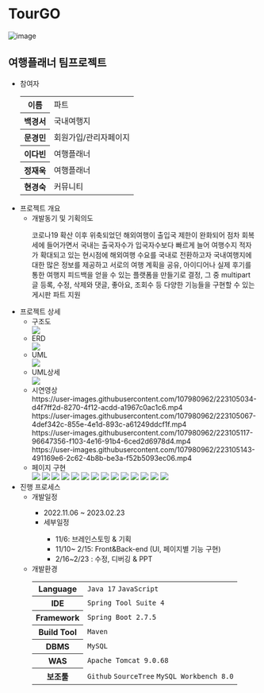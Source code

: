 # TourGO
![image](https://user-images.githubusercontent.com/107980962/223090677-22973299-68a7-4d0b-945e-f68664f82dc5.png)

<h2>여행플래너 팀프로젝트</h2>
<ul>
  <li>참여자</li>
    <table>
      <tr>
        <th>이름</th>
        <td>파트</td>
      </tr>
      <tr>
        <th>백경서</th>
        <td>국내여행지</td>
      </tr>
      <tr>
        <th>문경민</th>
        <td>회원가입/관리자페이지</td>
      </tr>
      <tr>
        <th>이다빈</th>
        <td>여행플래너</td>
      </tr>
      <tr>
        <th>정재욱</th>
        <td>여행플래너</td>
      </tr>
      <tr>
        <th>현경숙</th>
        <td>커뮤니티</td>
      </tr>
    </table>
  <li>프로젝트 개요
    <ul>
      <li>개발동기 및 기획의도</li>
        <p>코로나19 확산 이후 위축되었던 해외여행이 출입국 제한이 완화되어 점차 회복세에 들어가면서 국내는 출국자수가 입국자수보다 빠르게 늘어 여행수지 적자가 확대되고 있는 현시점에 해외여행 수요를 국내로 전환하고자 국내여행지에 대한 많은 정보를 제공하고 서로의 여행 계획을 공유, 아이디어나 실제 후기를 통한 여행지 피드백을 얻을 수 있는 플랫폼을 만들기로 결정, 그 중 multipart 글 등록, 수정, 삭제와 댓글, 좋아요, 조회수 등 다양한 기능들을 구현할 수 있는 게시판 파트 지원</p>     
    </ul>
  </li>
  <li>프로젝트 상세
    <ul>
      <li>구조도</li>
        <img src="https://user-images.githubusercontent.com/107980962/223097234-bee6b988-b295-4c4f-b7f6-2ac3b26668d5.png">
      <li>ERD</li>
        <img src="https://user-images.githubusercontent.com/107980962/223097307-4171362e-0b3b-449e-85a1-f2d79398d523.png">
      <li>UML</li>
       <img src="https://user-images.githubusercontent.com/107980962/223097404-ff1881b7-f69b-48e6-a2a9-1e90bcbcd2a3.png">
      <li>UML상세</li>
       <img src="https://user-images.githubusercontent.com/107980962/223097515-1323b53d-996b-4e82-a7a8-ba4aaa9ab653.png">
      <li>시연영상</li>
        https://user-images.githubusercontent.com/107980962/223105034-d4f7ff2d-8270-4f12-acdd-a1967c0ac1c6.mp4 <br>
        https://user-images.githubusercontent.com/107980962/223105067-4def342c-855e-4e1d-893c-a61249ddcf1f.mp4 <br>
        https://user-images.githubusercontent.com/107980962/223105117-96647356-f103-4e16-91b4-6ced2d6978d4.mp4 <br>
        https://user-images.githubusercontent.com/107980962/223105143-491169e6-2c62-4b8b-be3a-f52b5093ec06.mp4 <br>
      <li>페이지 구현</li>
        <img src="https://user-images.githubusercontent.com/107980962/223107297-efe1ed21-a422-4291-8482-b2a69697d835.png">
        <img src="https://user-images.githubusercontent.com/107980962/223107514-1641e01c-94a9-482f-90a6-bb7f820ebda6.png">
        <img src="https://user-images.githubusercontent.com/107980962/223107660-8dfd0ac3-735d-4ad3-87d0-d5a2a9134c87.png">
        <img src="https://user-images.githubusercontent.com/107980962/223107833-cfe22308-fc78-4dda-8e3e-7c0cae3c9ded.png">
        <img src="https://user-images.githubusercontent.com/107980962/223107909-b956bf31-8f30-4e80-9e13-2e4efda67b39.png">
        <img src="https://user-images.githubusercontent.com/107980962/223108073-281dea91-4754-4008-b300-e6ba69329b2d.png">
        <img src="https://user-images.githubusercontent.com/107980962/223106058-7b1fe4a4-149a-4e88-b0b7-a6018010e42d.png">
        <img src="https://user-images.githubusercontent.com/107980962/223106156-677e1694-9735-48f5-b340-f8d250cb9944.png">
        <img src="https://user-images.githubusercontent.com/107980962/223106208-dde0efcb-edd5-4784-8573-36d1f6cd57db.png">
        <img src="https://user-images.githubusercontent.com/107980962/223106260-966cf12e-7967-4197-ba8a-f0cb6e6b255f.png">
        <img src="https://user-images.githubusercontent.com/107980962/223106302-8ae8c1aa-00cb-4196-8b27-3a57efbc1ba4.png">
        <img src="https://user-images.githubusercontent.com/107980962/223106349-0b3f3c70-14c5-4e7c-b49d-84be9dc0819e.png">
        <img src="https://user-images.githubusercontent.com/107980962/223106430-c59055c7-c501-495b-a746-b5a38a4a5eef.png">
        <img src="https://user-images.githubusercontent.com/107980962/223106527-a8a38ea7-3643-48e2-8948-e0d9f556265d.png">
     </ul>
    </li>
  <li>진행 프로세스
  <ul>
      <li>개발일정</li>
        <ul>
          <li>2022.11.06 ~ 2023.02.23 </li>
          <li>세부일정</li>
            <ul>
              <li>11/6: 브레인스토밍 & 기획</li>
              <li>11/10~ 2/15: Front&Back-end (UI, 페이지별 기능 구현)</li>
              <li>2/16~2/23 : 수정, 디버깅 & PPT</li>
            </ul>
        </ul>
      <li>개발환경</li>
        <table>
          <tr>
            <th>Language</th>
            <td>
              <code>Java 17</code>
              <code>JavaScript</code>
            </td>
          </tr>
          <tr>
            <th>IDE</th>
            <td><code>Spring Tool Suite 4</code></td>
          </tr>
          <tr>
            <th>Framework</th>
            <td><code>Spring Boot 2.7.5</code></td>
          </tr>
          <tr>
            <th>Build Tool</th>
            <td><code>Maven</code></td>
          </tr>
          <tr>
            <th>DBMS</th>
            <td><code>MySQL</code></td>
          </tr>
          <tr>
            <th>WAS</th>
            <td><code>Apache Tomcat 9.0.68</code></td>
          </tr>
          <tr>
            <th>보조툴</th>
            <td>
              <code>Github</code>
              <code>SourceTree</code>
              <code>MySQL Workbench 8.0</code>
            </td>
          </tr>
        </table>
    </ul>
  </li>
  </ul>
</li>
</ul>
